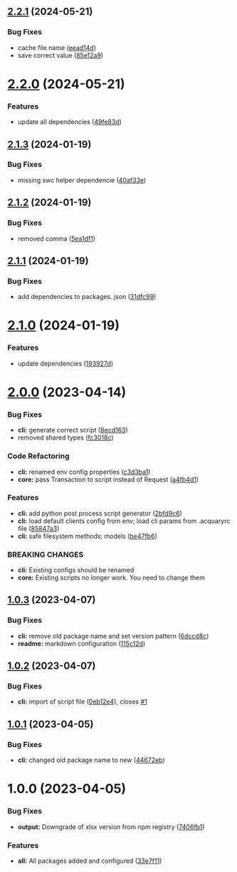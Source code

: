 ## [2.2.1](https://github.com/dodevs/Acquary/compare/cli-v2.2.0...cli-v2.2.1) (2024-05-21)


### Bug Fixes

* cache file name ([eead14d](https://github.com/dodevs/Acquary/commit/eead14d4a6b966518cd80a137479373bed9f278d))
* save correct value ([85e12a9](https://github.com/dodevs/Acquary/commit/85e12a9c79b8d315c2a62cfdbe31f4982457bfa0))

# [2.2.0](https://github.com/dodevs/Acquary/compare/cli-v2.1.3...cli-v2.2.0) (2024-05-21)


### Features

* update all dependencies ([49fe83d](https://github.com/dodevs/Acquary/commit/49fe83d9838c1b19d224c05aa4812ffca2be5989))

## [2.1.3](https://github.com/dodevs/Acquary/compare/cli-v2.1.2...cli-v2.1.3) (2024-01-19)


### Bug Fixes

* missing swc helper dependencie ([40af33e](https://github.com/dodevs/Acquary/commit/40af33e628df7975adb3ffc13de1b9c8e2304992))

## [2.1.2](https://github.com/dodevs/Acquary/compare/cli-v2.1.1...cli-v2.1.2) (2024-01-19)


### Bug Fixes

* removed comma ([5ea1df1](https://github.com/dodevs/Acquary/commit/5ea1df141203416f2914d2126ad3f354c510173c))

## [2.1.1](https://github.com/dodevs/Acquary/compare/cli-v2.1.0...cli-v2.1.1) (2024-01-19)


### Bug Fixes

* add dependencies to packages. json ([31dfc99](https://github.com/dodevs/Acquary/commit/31dfc99458dce06a833ac774d1669d940574235f))

# [2.1.0](https://github.com/dodevs/Acquary/compare/cli-v2.0.0...cli-v2.1.0) (2024-01-19)


### Features

* update dependencies ([193927d](https://github.com/dodevs/Acquary/commit/193927d22fc3b12f82f5a2bd09206f9f7264a756))

# [2.0.0](https://github.com/dodevs/Acquary/compare/cli-v1.0.3...cli-v2.0.0) (2023-04-14)


### Bug Fixes

* **cli:** generate correct script ([8ecd163](https://github.com/dodevs/Acquary/commit/8ecd1630397c8ec2bbbbd5f0d37497d39a0f699f))
* removed shared types ([fc3018c](https://github.com/dodevs/Acquary/commit/fc3018cbb5dd93830feb5533afe534768c3f142b))


### Code Refactoring

* **cli:** renamed env config properties ([c3d3ba1](https://github.com/dodevs/Acquary/commit/c3d3ba18862a5e00171b3148eb8a6a8b0815912e))
* **core:** pass Transaction to script instead of Request ([a4fb4d1](https://github.com/dodevs/Acquary/commit/a4fb4d1bc83b7492b4095daf9686f096a0d8db47))


### Features

* **cli:** add python post process script generator ([2bfd9c6](https://github.com/dodevs/Acquary/commit/2bfd9c67cd825128ab9f2d3a9a0b864da958360f))
* **cli:** load default clients config from env; load cli params from .acquaryrc file ([85847a3](https://github.com/dodevs/Acquary/commit/85847a31835c7a93b6e0345441a6e424f8eb3be3))
* **cli:** safe filesystem methods; models ([be47fb6](https://github.com/dodevs/Acquary/commit/be47fb6435ec168512fe7f857a31d8401fcc9542))


### BREAKING CHANGES

* **cli:** Existing configs should be renamed
* **core:** Existing scripts no longer work. You need to change them

## [1.0.3](https://github.com/dodevs/Acquary/compare/cli-v1.0.2...cli-v1.0.3) (2023-04-07)


### Bug Fixes

* **cli:** remove old package name and set version pattern ([6dccd8c](https://github.com/dodevs/Acquary/commit/6dccd8cbe5ab4c19912b0fd1e4db51be81e3090b))
* **readme:** markdown configuration ([115c12d](https://github.com/dodevs/Acquary/commit/115c12d585c7ee58e37db000a5e5222c20a85d84))

## [1.0.2](https://github.com/dodevs/Acquary/compare/cli-v1.0.1...cli-v1.0.2) (2023-04-07)


### Bug Fixes

* **cli:** import of script file ([0eb12e4](https://github.com/dodevs/Acquary/commit/0eb12e4eb76357ca2e34d24fb75d0ea85aa3da74)), closes [#1](https://github.com/dodevs/Acquary/issues/1)

## [1.0.1](https://github.com/dodevs/Acquary/compare/cli-v1.0.0...cli-v1.0.1) (2023-04-05)


### Bug Fixes

* **cli:** changed old package name to new ([44672eb](https://github.com/dodevs/Acquary/commit/44672eb9fafcc93a4722fcb5b6726b7142692307))

# 1.0.0 (2023-04-05)


### Bug Fixes

* **output:** Downgrade of xlsx version from npm registry ([7406fb1](https://github.com/dodevs/Acquary/commit/7406fb138c791535561463cc8957c97bf804d998))


### Features

* **all:** All packages added and configured ([33e7f11](https://github.com/dodevs/Acquary/commit/33e7f11bccc1a4328ea41274329293cfe41abd7c))
